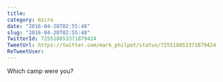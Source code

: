 ```yaml
---
title: 
category: micro
date: "2016-04-28T02:55:48"
slug: "2016-04-28T02:55:48"
TwitterId: 725518853371879424
TweetUrl: https://twitter.com/mark_philpot/status/725518853371879424
ReTweetUser: 
---
```


Which camp were you?